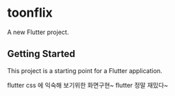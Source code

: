 # toonflix

A new Flutter project.

## Getting Started

This project is a starting point for a Flutter application.

flutter css 에 익숙해 보기위한 화면구현~
flutter 정말 재밌다~